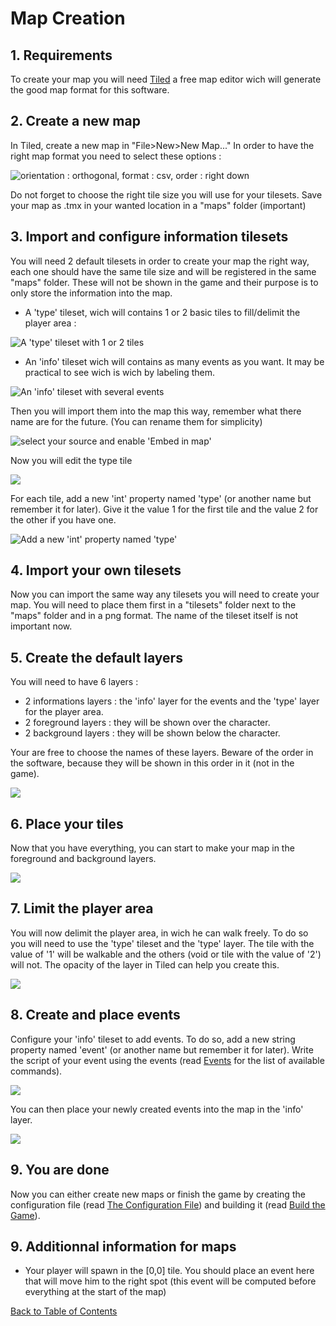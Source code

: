 # Map Creation
## 1. Requirements
To create your map you will need [Tiled](http://www.mapeditor.org/) a free map editor wich will generate the good map format for this software.

## 2. Create a new map
In Tiled, create a new map in "File>New>New Map..." In order to have the right map format you need to select these options :

![orientation : orthogonal, format : csv, order : right down](img/new_map.png)

Do not forget to choose the right tile size you will use for your tilesets.
Save your map as .tmx in your wanted location in a "maps" folder (important)
## 3. Import and configure information tilesets
You will need 2 default tilesets in order to create your map the right way, each one should have the same tile size and will be registered in the same "maps" folder. These will not be shown in the game and their purpose is to only store the information into the map.

* A 'type' tileset, wich will contains 1 or 2 basic tiles to fill/delimit the player area :

![A 'type' tileset with 1 or 2 tiles](img/typetileset.png)

* An 'info' tileset wich will contains as many events as you want. It may be practical to see wich is wich by labeling them.

![An 'info' tileset with several events](img/infotileset.png)

Then you will import them into the map this way, remember what there name are for the future. (You can rename them for simplicity)

![select your source and enable 'Embed in map'](img/new_tileset.png)

Now you will edit the type tile

![](img/config_tileset.png)

For each tile, add a new 'int' property named 'type' (or another name but remember it for later). Give it the value 1 for the first tile and the value 2 for the other if you have one.

![Add a new 'int' property named 'type'](img/add_property.png)

## 4. Import your own tilesets
Now you can import the same way any tilesets you will need to create your map. You will need to place them first in a "tilesets" folder next to the "maps" folder and in a png format. The name of the tileset itself is not important now.

## 5. Create the default layers
You will need to have 6 layers :

* 2 informations layers : the 'info' layer for the events and the 'type' layer for the player area.
* 2 foreground layers : they will be shown over the character.
* 2 background layers : they will be shown below the character.

Your are free to choose the names of these layers. Beware of the order in the software, because they will be shown in this order in it (not in the game).

![](img/layers.png)

## 6. Place your tiles
Now that you have everything, you can start to make your map in the foreground and background layers.

![](img/example_map1.png)

## 7. Limit the player area
You will now delimit the player area, in wich he can walk freely. To do so you will need to use the 'type' tileset and the 'type' layer. The tile with the value of '1' will be walkable and the others (void or tile with the value of '2') will not. The opacity of the layer in Tiled can help you create this.

![](img/example_map2.png)

## 8. Create and place events
Configure your 'info' tileset to add events. To do so, add a new string property named 'event' (or another name but remember it for later). Write the script of your event using the events (read [Events](Events.md#events) for the list of available commands).

![](img/add_event.png)

You can then place your newly created events into the map in the 'info' layer.

![](img/example_map3.png)

## 9. You are done
Now you can either create new maps or finish the game by creating the configuration file (read [The Configuration File](Config.md#the-configuration-file)) and building it (read [Build the Game](Build.md#build-the-game)).


## 9. Additionnal information for maps

* Your player will spawn in the [0,0] tile. You should place an event here that will move him to the right spot (this event will be computed before everything at the start of the map)


[Back to Table of Contents](Documentation.md#table-of-contents)